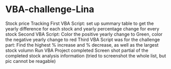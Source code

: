# VBA-challenge-Lina
Stock price Tracking
First VBA Script: set up summary table to get the yearly difference for each stock and yearly percentage change for every stock
Second VBA Script: Color the positive yearly change to Green, color the negative yearly change to red
Third VBA Script was for the challenge part: Find the highest % increase and % decrease, as well as the largest stock volumn
Run VBA
Project completed
Screen shot partial of the completed stock analysis information (tried to screenshot the whole list, but pic cannot be reagable)
